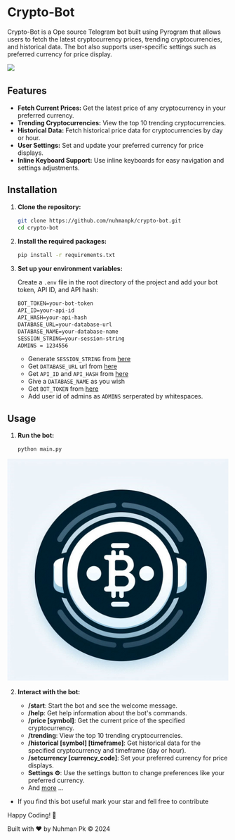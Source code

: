# Crypto-Bot

Crypto-Bot is a Ope source Telegram bot built using Pyrogram that allows users to fetch the latest cryptocurrency prices, trending cryptocurrencies, and historical data. The bot also supports user-specific settings such as preferred currency for price display.

<img src='./assets//demo.gif' max-width=20px max-height=20px>

## Features

- **Fetch Current Prices:** Get the latest price of any cryptocurrency in your preferred currency.
- **Trending Cryptocurrencies:** View the top 10 trending cryptocurrencies.
- **Historical Data:** Fetch historical price data for cryptocurrencies by day or hour.
- **User Settings:** Set and update your preferred currency for price displays.
- **Inline Keyboard Support:** Use inline keyboards for easy navigation and settings adjustments.

## Installation

1. **Clone the repository:**

    ```bash
    git clone https://github.com/nuhmanpk/crypto-bot.git
    cd crypto-bot
    ```

2. **Install the required packages:**

    ```bash
    pip install -r requirements.txt
    ```

3. **Set up your environment variables:**

    Create a `.env` file in the root directory of the project and add your bot token, API ID, and API hash:

    ```env
    BOT_TOKEN=your-bot-token
    API_ID=your-api-id
    API_HASH=your-api-hash
    DATABASE_URL=your-database-url
    DATABASE_NAME=your-database-name
    SESSION_STRING=your-session-string
    ADMINS = 1234556
    ```
    - Generate `SESSION_STRING` from [here](https://gist.github.com/nuhmanpk/5b2b29fcecd479754c599c36c0961363)
    - Get `DATABASE_URL` url from [here](https://mongodb.com)
    - Get `API_ID` and `API_HASH` from [here](https://api.telegram.org)
    - Give a `DATABASE_NAME` as you wish
    - Get `BOT_TOKEN` from [here](https://t.me/botfather)
    - Add user id of admins as `ADMINS` serperated by whitespaces.

## Usage

1. **Run the bot:**

    ```bash
    python main.py
    ```

<img src='./assets/logo.jpeg' max-width=25px max-height=25px/>

2. **Interact with the bot:**

    - **/start**: Start the bot and see the welcome message.
    - **/help**: Get help information about the bot's commands.
    - **/price [symbol]**: Get the current price of the specified cryptocurrency.
    - **/trending**: View the top 10 trending cryptocurrencies.
    - **/historical [symbol] [timeframe]**: Get historical data for the specified cryptocurrency and timeframe (day or hour).
    - **/setcurrency [currency_code]**: Set your preferred currency for price displays.
    - **Settings ⚙️**: Use the settings button to change preferences like your preferred currency.
    - And [more](https://t.me/bughunterbots) ...

- If you find this bot useful mark your star and fell free to contribute

Happy Coding! 🚀

Built with ❤️ by Nuhman Pk © 2024
